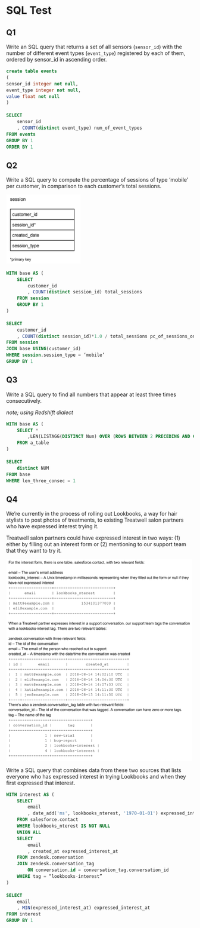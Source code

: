 # SQL Test

## Q1

Write an SQL query that returns a set of all sensors (`sensor_id`) with the number of different event types (`event_type`) registered by each of them, ordered by sensor_id in ascending order.

```SQL
create table events
(
sensor_id integer not null,
event_type integer not null,
value float not null
)

SELECT 
	sensor_id
	, COUNT(distinct event_type) num_of_event_types
FROM events
GROUP BY 1
ORDER BY 1
```

## Q2

Write a SQL query to compute the percentage of sessions of type ‘mobile’ per customer, in comparison to each customer’s total sessions.
 
 <img src="session_tbl.png" width="200">

```SQL
WITH base AS (
	SELECT 
		customer_id
		, COUNT(distinct session_id) total_sessions
	FROM session
	GROUP BY 1
)	

SELECT 
	customer_id
	, COUNT(distinct session_id)*1.0 / total_sessions pc_of_sessions_on_mobile
FROM session
JOIN base USING(customer_id)
WHERE session.session_type = ‘mobile’
GROUP BY 1
```

## Q3

Write a SQL query to find all numbers that appear at least three times consecutively.

_note; using Redshift dialect_

```SQL
WITH base AS (
	SELECT *
		,LEN(LISTAGG(DISTINCT Num) OVER (ROWS BETWEEN 2 PRECEDING AND CURRENT ROW)) len_three_consec
	FROM a_table
)

SELECT
	distinct NUM
FROM base
WHERE len_three_consec = 1 
```

## Q4

We’re currently in the process of rolling out Lookbooks, a way for hair stylists to post photos of treatments, to existing Treatwell salon partners who have expressed interest trying it.

Treatwell salon partners could have expressed interest in two ways: (1) either by filling out an interest form or (2) mentioning to our support team that they want to try it.

<img src="q4_details.png" width="500">

Write a SQL query that combines data from these two sources that lists everyone who has expressed interest in trying Lookbooks and when they first expressed that interest.

```SQL
WITH interest AS (
	SELECT 
		email
		, date_add('ms', lookbooks_nterest, '1970-01-01') expressed_interest_at
	FROM salesforce.contact
	WHERE lookbooks_nterest IS NOT NULL
	UNION ALL
	SELECT 
		email
		, created_at expressed_interest_at
	FROM zendesk.conversation
	JOIN zendesk.conversation_tag
		ON conversation.id = conversation_tag.conversation_id
	WHERE tag = “lookbooks-interest”
)

SELECT
	email
	, MIN(expressed_interest_at) expressed_interest_at
FROM interest
GROUP BY 1
```
